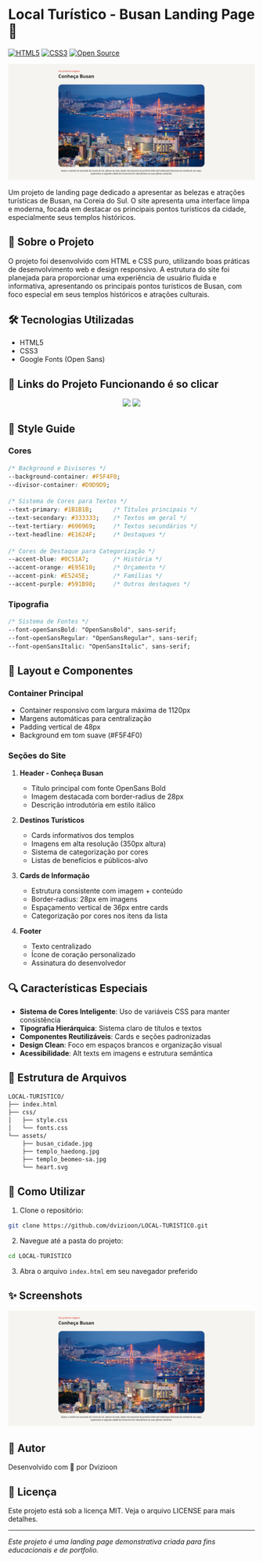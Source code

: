 # Local Turístico - Busan Landing Page 🌊

[![HTML5](https://img.shields.io/badge/HTML5-E34F26?style=for-the-badge&logo=html5&logoColor=white)](https://developer.mozilla.org/pt-BR/docs/Web/HTML)
[![CSS3](https://img.shields.io/badge/CSS3-1572B6?style=for-the-badge&logo=css3&logoColor=white)](https://developer.mozilla.org/pt-BR/docs/Web/CSS)
[![Open Source](https://img.shields.io/badge/OpenSource-%23663399.svg?style=for-the-badge&logo=opensource&logoColor=white)](https://opensource.org/)



![Preview do Projeto](./screenshots/01.png)

Um projeto de landing page dedicado a apresentar as belezas e atrações turísticas de Busan, na Coreia do Sul. O site apresenta uma interface limpa e moderna, focada em destacar os principais pontos turísticos da cidade, especialmente seus templos históricos.

## 🎯 Sobre o Projeto

O projeto foi desenvolvido com HTML e CSS puro, utilizando boas práticas de desenvolvimento web e design responsivo. A estrutura do site foi planejada para proporcionar uma experiência de usuário fluida e informativa, apresentando os principais pontos turísticos de Busan, com foco especial em seus templos históricos e atrações culturais.

## 🛠 Tecnologias Utilizadas

- HTML5
- CSS3
- Google Fonts (Open Sans)

## 🎯 Links do Projeto Funcionando é so clicar
<div align="center">

[<img src="https://img.shields.io/badge/Figma-F24E1E?style=for-the-badge&logo=figma&logoColor=white" />](https://www.figma.com/design/1555H6SjqiLA95qgu6g36k/Local-Tur%C3%ADstico?node-id=3-376&t=sUm3asoEzLaIBaCx-1)
[<img src="https://img.shields.io/badge/Ver%20Site-1572B6?style=for-the-badge&logo=google-chrome&logoColor=white" />](SEU_LINK_DO_SITE_AQUI)

</div>

## 🎨 Style Guide

### Cores
```css
/* Background e Divisores */
--background-container: #F5F4F0;
--divisor-container: #D9D9D9;

/* Sistema de Cores para Textos */
--text-primary: #1B1B1B;      /* Títulos principais */
--text-secondary: #333333;    /* Textos em geral */
--text-tertiary: #696969;     /* Textos secundários */
--text-headline: #E1624F;     /* Destaques */

/* Cores de Destaque para Categorização */
--accent-blue: #0C51A7;       /* História */
--accent-orange: #E95E10;     /* Orçamento */
--accent-pink: #E5245E;       /* Famílias */
--accent-purple: #591B98;     /* Outros destaques */
```

### Tipografia
```css
/* Sistema de Fontes */
--font-openSansBold: "OpenSansBold", sans-serif;
--font-openSansRegular: "OpenSansRegular", sans-serif;
--font-openSansItalic: "OpenSansItalic", sans-serif;
```

## 📱 Layout e Componentes

### Container Principal
- Container responsivo com largura máxima de 1120px
- Margens automáticas para centralização
- Padding vertical de 48px
- Background em tom suave (#F5F4F0)

### Seções do Site

1. **Header - Conheça Busan**
   - Título principal com fonte OpenSans Bold
   - Imagem destacada com border-radius de 28px
   - Descrição introdutória em estilo itálico

2. **Destinos Turísticos**
   - Cards informativos dos templos
   - Imagens em alta resolução (350px altura)
   - Sistema de categorização por cores
   - Listas de benefícios e públicos-alvo

3. **Cards de Informação**
   - Estrutura consistente com imagem + conteúdo
   - Border-radius: 28px em imagens
   - Espaçamento vertical de 36px entre cards
   - Categorização por cores nos itens da lista

4. **Footer**
   - Texto centralizado
   - Ícone de coração personalizado
   - Assinatura do desenvolvedor

## 🔍 Características Especiais

- **Sistema de Cores Inteligente**: Uso de variáveis CSS para manter consistência
- **Tipografia Hierárquica**: Sistema claro de títulos e textos
- **Componentes Reutilizáveis**: Cards e seções padronizadas
- **Design Clean**: Foco em espaços brancos e organização visual
- **Acessibilidade**: Alt texts em imagens e estrutura semântica

## 📂 Estrutura de Arquivos

```
LOCAL-TURISTICO/
├── index.html
├── css/
│   ├── style.css
│   └── fonts.css
└── assets/
    ├── busan_cidade.jpg
    ├── templo_haedong.jpg
    ├── templo_beomeo-sa.jpg
    └── heart.svg
```

## 🚀 Como Utilizar

1. Clone o repositório:
```bash
git clone https://github.com/dvizioon/LOCAL-TURISTICO.git
```

2. Navegue até a pasta do projeto:
```bash
cd LOCAL-TURISTICO
```

3. Abra o arquivo `index.html` em seu navegador preferido

## ✨ Screenshots

![Screenshot do Projeto](./screenshots/01.png)

## 📝 Autor

Desenvolvido com 💙 por Dvizioon

## 📄 Licença

Este projeto está sob a licença MIT. Veja o arquivo LICENSE para mais detalhes.

---

*Este projeto é uma landing page demonstrativa criada para fins educacionais e de portfolio.*